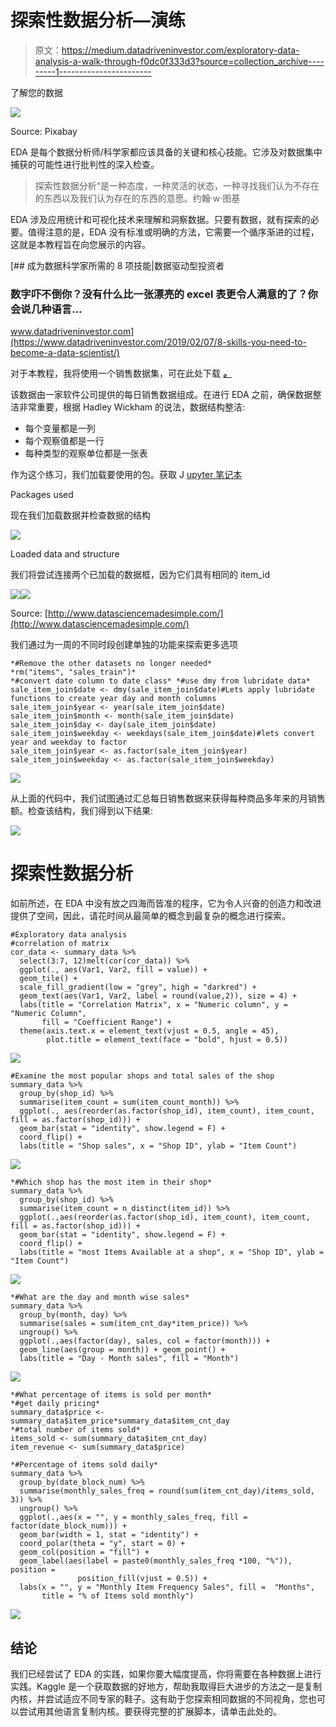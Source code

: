 # 探索性数据分析—演练

> 原文：<https://medium.datadriveninvestor.com/exploratory-data-analysis-a-walk-through-f0dc0f333d3?source=collection_archive---------1----------------------->

了解您的数据

![](img/19d0a9237f81f008b9d890ab736dc7ef.png)

Source: Pixabay

EDA 是每个数据分析师/科学家都应该具备的关键和核心技能。它涉及对数据集中捕获的可能性进行批判性的深入检查。

> 探索性数据分析“是一种态度，一种灵活的状态，一种寻找我们认为不存在的东西以及我们认为存在的东西的意愿。约翰·w·图基

EDA 涉及应用统计和可视化技术来理解和洞察数据。只要有数据，就有探索的必要。值得注意的是，EDA 没有标准或明确的方法，它需要一个循序渐进的过程，这就是本教程旨在向您展示的内容。

[](https://www.datadriveninvestor.com/2019/02/07/8-skills-you-need-to-become-a-data-scientist/) [## 成为数据科学家所需的 8 项技能|数据驱动型投资者

### 数字吓不倒你？没有什么比一张漂亮的 excel 表更令人满意的了？你会说几种语言…

www.datadriveninvestor.com](https://www.datadriveninvestor.com/2019/02/07/8-skills-you-need-to-become-a-data-scientist/) 

对于本教程，我将使用一个销售数据集，可在此处下载 [***。***](https://github.com/simmieyungie/EDA/blob/master/Sales.rar)

该数据由一家软件公司提供的每日销售数据组成。在进行 EDA 之前，确保数据整洁非常重要，根据 Hadley Wickham 的说法，数据结构整洁:

*   每个变量都是一列
*   每个观察值都是一行
*   每种类型的观察单位都是一张表

作为这个练习，我们加载要使用的包。获取 J [upyter 笔记本](https://gist.github.com/simmieyungie/a62eca3ecd787c6463c79a2dcfd908c7)

Packages used

现在我们加载数据并检查数据的结构

![](img/f5f79e019e1723798e8b9e1696b1073f.png)

Loaded data and structure

我们将尝试连接两个已加载的数据框，因为它们具有相同的 item_id

![](img/5d6a89b7b9cf8d1cd599b087bcd20685.png)![](img/5d7566b47d3830c23197933a7d79e62f.png)

Source: [http://www.datasciencemadesimple.com/](http://www.datasciencemadesimple.com/)

我们通过为一周的不同时段创建单独的功能来探索更多选项

```
*#Remove the other datasets no longer needed* 
*rm("items", "sales_train")* 
*#convert date column to date class* *#use dmy from lubridate data* sale_item_join$date <- dmy(sale_item_join$date)#Lets apply lubridate functions to create year day and month columns
sale_item_join$year <- year(sale_item_join$date)
sale_item_join$month <- month(sale_item_join$date)
sale_item_join$day <- day(sale_item_join$date)
sale_item_join$weekday <- weekdays(sale_item_join$date)#lets convert year and weekday to factor
sale_item_join$year <- as.factor(sale_item_join$year)
sale_item_join$weekday <- as.factor(sale_item_join$weekday)
```

![](img/0cf518bf28a28147312b6ec214a68fb8.png)

从上面的代码中，我们试图通过汇总每日销售数据来获得每种商品多年来的月销售额。检查该结构，我们得到以下结果:

![](img/af7e3e778d36b1eb74968f481ec35c82.png)

# 探索性数据分析

如前所述，在 EDA 中没有放之四海而皆准的程序，它为令人兴奋的创造力和改进提供了空间，因此，请花时间从最简单的概念到最复杂的概念进行探索。

```
#Exploratory data analysis
#correlation of matrix
cor_data <- summary_data %>% 
  select(3:7, 12)melt(cor(cor_data)) %>% 
  ggplot(., aes(Var1, Var2, fill = value)) +
  geom_tile() +
  scale_fill_gradient(low = "grey", high = "darkred") +
  geom_text(aes(Var1, Var2, label = round(value,2)), size = 4) +
  labs(title = "Correlation Matrix", x = "Numeric column", y = "Numeric Column",
       fill = "Coefficient Range") +
  theme(axis.text.x = element_text(vjust = 0.5, angle = 45),
        plot.title = element_text(face = "bold", hjust = 0.5))
```

![](img/1dba7add2107cb06a927083fb6a6826d.png)

```
#Examine the most popular shops and total sales of the shop
summary_data %>% 
  group_by(shop_id) %>% 
  summarise(item_count = sum(item_count_month)) %>% 
  ggplot(., aes(reorder(as.factor(shop_id), item_count), item_count, fill = as.factor(shop_id))) +
  geom_bar(stat = "identity", show.legend = F) +
  coord_flip() + 
  labs(title = "Shop sales", x = "Shop ID", ylab = "Item Count")
```

![](img/016b3cefbed9a25d94015ecd9497f48e.png)

```
*#Which shop has the most item in their shop*
summary_data %>% 
  group_by(shop_id) %>% 
  summarise(item_count = n_distinct(item_id)) %>% 
  ggplot(.,aes(reorder(as.factor(shop_id), item_count), item_count, fill = as.factor(shop_id))) +
  geom_bar(stat = "identity", show.legend = F) +
  coord_flip() + 
  labs(title = "most Items Available at a shop", x = "Shop ID", ylab = "Item Count")
```

![](img/45c2b8d69265e5668bf1d0097fa17412.png)

```
*#What are the day and month wise sales*
summary_data %>% 
  group_by(month, day) %>% 
  summarise(sales = sum(item_cnt_day*item_price)) %>% 
  ungroup() %>% 
  ggplot(.,aes(factor(day), sales, col = factor(month))) +
  geom_line(aes(group = month)) + geom_point() +
  labs(title = "Day - Month sales", fill = "Month")
```

![](img/6e0d46db4cf5c37b925954cf0e764ce0.png)

```
*#What percentage of items is sold per month*
*#get daily pricing* 
summary_data$price <- summary_data$item_price*summary_data$item_cnt_day
*#total number of items sold*
items_sold <- sum(summary_data$item_cnt_day)
item_revenue <- sum(summary_data$price)

*#Percentage of items sold daily*
summary_data %>% 
  group_by(date_block_num) %>% 
  summarise(monthly_sales_freq = round(sum(item_cnt_day)/items_sold, 3)) %>% 
  ungroup() %>% 
  ggplot(.,aes(x = "", y = monthly_sales_freq, fill = factor(date_block_num))) +
  geom_bar(width = 1, stat = "identity") +
  coord_polar(theta = "y", start = 0) +
  geom_col(position = "fill") + 
  geom_label(aes(label = paste0(monthly_sales_freq *100, "%")), position = 
               position_fill(vjust = 0.5)) +
  labs(x = "", y = "Monthly Item Frequency Sales", fill =  "Months",
       title = "% of Items sold monthly")
```

![](img/cde0db1bd8b348334ee63b33f4529ebb.png)

## 结论

我们已经尝试了 EDA 的实践，如果你要大幅度提高，你将需要在各种数据上进行实践。Kaggle 是一个获取数据的好地方，帮助我取得巨大进步的方法之一是复制内核，并尝试适应不同专家的鞋子。这有助于您探索相同数据的不同视角，您也可以尝试用其他语言复制内核。要获得完整的扩展脚本，请单击此处的。